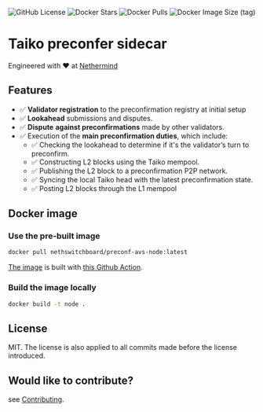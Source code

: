 ![GitHub License](https://img.shields.io/github/license/NethermindEth/Taiko-Preconf-AVS)
![Docker Stars](https://img.shields.io/docker/stars/nethswitchboard/preconf-avs-node)
![Docker Pulls](https://img.shields.io/docker/pulls/nethswitchboard/preconf-avs-node)
![Docker Image Size (tag)](https://img.shields.io/docker/image-size/nethswitchboard/preconf-avs-node/latest)

# Taiko preconfer sidecar

Engineered with ❤️ at [Nethermind](https://www.nethermind.io/)

## Features

- ✅ **Validator registration** to the preconfirmation registry at initial setup
- ✅ **Lookahead** submissions and disputes.
- ✅ **Dispute** **against preconfirmations** made by other validators.
- ✅ Execution of the **main preconfirmation duties**, which include:
  - ✅ Checking the lookahead to determine if it's the validator’s turn to preconfirm.
  - ✅ Constructing L2 blocks using the Taiko mempool.
  - ✅ Publishing the L2 block to a preconfirmation P2P network.
  - ✅ Syncing the local Taiko head with the latest preconfirmation state.
  - ✅ Posting L2 blocks through the L1 mempool

## Docker image

### Use the pre-built image

```sh
docker pull nethswitchboard/preconf-avs-node:latest
```

[The image](https://hub.docker.com/r/nethswitchboard/preconf-avs-node) is built with [this Github Action](https://github.com/NethermindEth/Taiko-Preconf-AVS/blob/master/.github/workflows/avs_docker_build.yml).

### Build the image locally

```sh
docker build -t node .
```

## License

MIT. The license is also applied to all commits made before the license introduced.

## Would like to contribute?

see [Contributing](./CONTRIBUTING.md).
